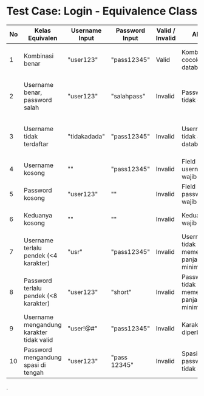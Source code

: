 # Test Case: Login - Equivalence Class

| No | Kelas Equivalen                          | Username Input | Password Input | Valid / Invalid | Alasan                                  | Ekspektasi Aplikasi                 |
|----|------------------------------------------|----------------|----------------|------------------|------------------------------------------|-------------------------------------|
| 1  | Kombinasi benar                          | "user123"      | "pass12345"    | Valid            | Kombinasi cocok di database              | Login berhasil, masuk ke dashboard  |
| 2  | Username benar, password salah           | "user123"      | "salahpass"    | Invalid          | Password tidak cocok                     | Login gagal, muncul pesan kesalahan |
| 3  | Username tidak terdaftar                 | "tidakadada"   | "pass12345"    | Invalid          | Username tidak ada di database           | Login gagal, muncul pesan kesalahan |
| 4  | Username kosong                          | ""             | "pass12345"    | Invalid          | Field username wajib diisi               | Validasi input ditampilkan          |
| 5  | Password kosong                          | "user123"      | ""             | Invalid          | Field password wajib diisi               | Validasi input ditampilkan          |
| 6  | Keduanya kosong                          | ""             | ""             | Invalid          | Kedua field wajib diisi                  | Validasi input ditampilkan          |
| 7  | Username terlalu pendek (<4 karakter)    | "usr"          | "pass12345"    | Invalid          | Username tidak memenuhi panjang minimal  | Validasi input ditampilkan          |
| 8  | Password terlalu pendek (<8 karakter)    | "user123"      | "short"        | Invalid          | Password tidak memenuhi panjang minimal  | Validasi input ditampilkan          |
| 9  | Username mengandung karakter tidak valid | "user!@#"      | "pass12345"    | Invalid          | Karakter tidak diperbolehkan             | Validasi input ditampilkan          |
| 10 | Password mengandung spasi di tengah      | "user123"      | "pass 12345"   | Invalid          | Spasi di password tidak diizinkan        | Validasi input ditampilkan          |

.